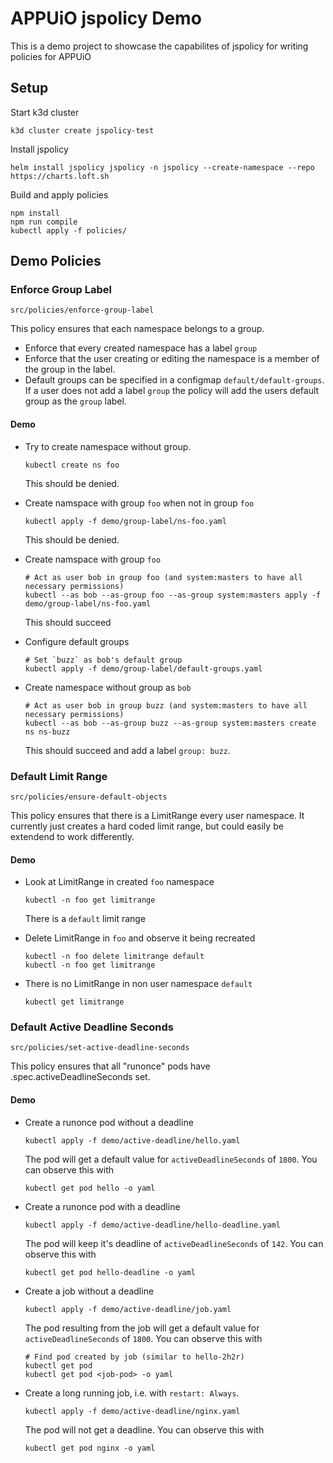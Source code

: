 # APPUiO jspolicy Demo

This is a demo project to showcase the capabilites of jspolicy for writing policies for APPUiO


## Setup

Start k3d cluster

```
k3d cluster create jspolicy-test
```

Install jspolicy

```
helm install jspolicy jspolicy -n jspolicy --create-namespace --repo https://charts.loft.sh
```

Build and apply policies

```
npm install
npm run compile
kubectl apply -f policies/
```


## Demo Policies


### Enforce Group Label

`src/policies/enforce-group-label`

This policy ensures that each namespace belongs to a group.


* Enforce that every created namespace has a label `group` 
* Enforce that the user creating or editing the namespace is a member of the group in the label.
* Default groups can be specified in a configmap `default/default-groups`. 
If a user does not add a label `group` the policy will add the users default group as the `group` label.

#### Demo

* Try to create namespace without group.

      kubectl create ns foo

  This should be denied.

* Create namspace with group `foo` when not in group `foo`

      kubectl apply -f demo/group-label/ns-foo.yaml

  This should be denied.

* Create namspace with group `foo`

      # Act as user bob in group foo (and system:masters to have all necessary permissions)
      kubectl --as bob --as-group foo --as-group system:masters apply -f demo/group-label/ns-foo.yaml

  This should succeed

* Configure default groups

      # Set `buzz` as bob's default group
      kubectl apply -f demo/group-label/default-groups.yaml

* Create namespace without group as `bob`

      # Act as user bob in group buzz (and system:masters to have all necessary permissions)
      kubectl --as bob --as-group buzz --as-group system:masters create ns ns-buzz

  This should succeed and add a label `group: buzz`.


### Default Limit Range

`src/policies/ensure-default-objects`

This policy ensures that there is a LimitRange every user namespace.
It currently just creates a hard coded limit range, but could easily be extendend to work differently.


#### Demo

* Look at LimitRange in created `foo` namespace

      kubectl -n foo get limitrange

  There is a `default` limit range

* Delete LimitRange in `foo` and observe it being recreated

      kubectl -n foo delete limitrange default
      kubectl -n foo get limitrange

* There is no LimitRange in non user namespace `default`

      kubectl get limitrange

### Default Active Deadline Seconds

`src/policies/set-active-deadline-seconds`

This policy ensures that all "runonce" pods have .spec.activeDeadlineSeconds set.

#### Demo

* Create a runonce pod without a deadline

      kubectl apply -f demo/active-deadline/hello.yaml

  The pod will get a default value for `activeDeadlineSeconds` of `1800`.
  You can observe this with

      kubectl get pod hello -o yaml

* Create a runonce pod with a deadline

      kubectl apply -f demo/active-deadline/hello-deadline.yaml

  The pod will keep it's deadline of `activeDeadlineSeconds` of `142`.
  You can observe this with

      kubectl get pod hello-deadline -o yaml

* Create a job without a deadline

      kubectl apply -f demo/active-deadline/job.yaml

  The pod resulting from the job will get a default value for `activeDeadlineSeconds` of `1800`.
  You can observe this with
      
      # Find pod created by job (similar to hello-2h2r)
      kubectl get pod
      kubectl get pod <job-pod> -o yaml

* Create a long running job, i.e. with `restart: Always`.

      kubectl apply -f demo/active-deadline/nginx.yaml
  
  The pod will not get a deadline.
  You can observe this with

      kubectl get pod nginx -o yaml

